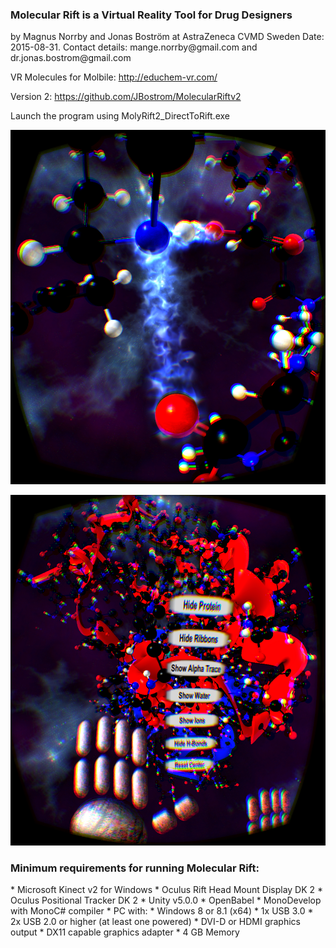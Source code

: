 <h3>Molecular Rift is a Virtual Reality Tool for Drug Designers</h3>
by Magnus Norrby and Jonas Boström at AstraZeneca CVMD Sweden
Date: 2015-08-31. 
Contact details: mange.norrby@gmail.com and dr.jonas.bostrom@gmail.com

VR Molecules for Molbile: http://educhem-vr.com/

Version 2: https://github.com/JBostrom/MolecularRiftv2

Launch the program using MolyRift2_DirectToRift.exe

![Example view](/Images/Example_view.png)

![Menu](/Images/Example_menu.png)

<h3>Minimum requirements for running Molecular Rift:</h3>
* Microsoft Kinect v2 for Windows
* Oculus Rift Head Mount Display DK 2
* Oculus Positional Tracker DK 2
* Unity v5.0.0 
* OpenBabel
* MonoDevelop with MonoC# compiler
* PC with:  
* Windows 8 or 8.1 (x64) 
* 1x USB 3.0 
* 2x USB 2.0 or higher (at least one powered)
* DVI-D or HDMI graphics output
* DX11 capable graphics adapter
* 4 GB Memory


